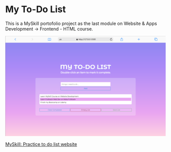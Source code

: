 # My To-Do List

This is a MySkill portofolio project as the last module on Website & Apps Development -> Frontend - HTML course. 

![My To-Do List](./image/image.png)

[MySkill: Practice to do list website](https://myskill.id/course/practice-to-do-list-website)
